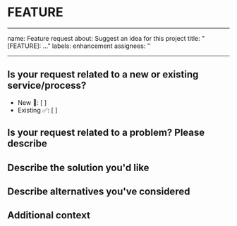 # FEATURE
<!-- Document Title of your Feature Request Here -->
---
name: Feature request
about: Suggest an idea for this project
title: "[FEATURE]: ..."
labels: enhancement
assignees: ''

---

## Is your request related to a new or existing service/process?

- New 🛑: [ ]<!-- feature not currently performed -->
- Existing ✅: [ ] <!-- enhancement or change to current process -->

## Is your request related to a problem? Please describe
<!--
A clear and concise description of what the problem is.
Ex. I'm always frustrated when ...
-->

## Describe the solution you'd like
<!-- A clear and concise description of what you want to happen -->

## Describe alternatives you've considered
<!--
A clear and concise description of any alternative solutions or
functionality you've considered
-->

## Additional context
<!--
Add any other context or screenshots about the feature request here
-->
